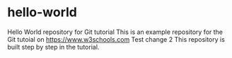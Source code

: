 # hello-world
Hello World repository for Git tutorial
This is an example repository for the Git tutoial on https://www.w3schools.com
Test change 2
This repository is built step by step in the tutorial.
